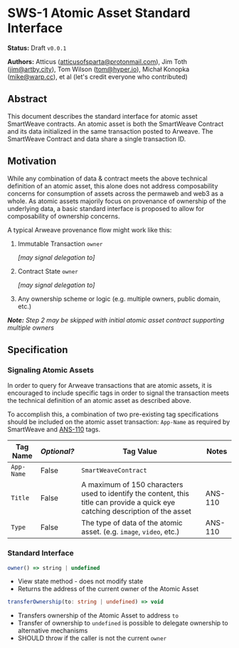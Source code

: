 # SWS-1 Atomic Asset Standard Interface

**Status:** Draft `v0.0.1`

**Authors:** Atticus (atticusofsparta@protonmail.com), Jim Toth ([jim@artby.city](mailto:jim@artby.city)), Tom Wilson (tom@hyper.io), Michał Konopka (mike@warp.cc), et al (let's credit everyone who contributed)

## Abstract

This document describes the standard interface for atomic asset SmartWeave
contracts.  An atomic asset is both the SmartWeave Contract and its data initialized in the same transaction posted to Arweave.  The SmartWeave Contract and data share a single transaction ID.

## Motivation

While any combination of data & contract meets the above technical definition of
an atomic asset, this alone does not address composability concerns for
consumption of assets across the permaweb and web3 as a whole.  As atomic
assets majorily focus on provenance of ownership of the underlying data, a
basic standard interface is proposed to allow for composability of ownership
concerns.

A typical Arweave provenance flow might work like this:

1. Immutable Transaction `owner`

    *[may signal delegation to]*

2. Contract State `owner`

    *[may signal delegation to]*

3. Any ownership scheme or logic (e.g. multiple owners, public domain, etc.)

***Note:** Step 2 may be skipped with initial atomic asset contract supporting multiple owners*

## Specification

### Signaling Atomic Assets

In order to query for Arweave transactions that are atomic assets, it is
encouraged to include specific tags in order to signal the transaction meets the
technical definition of an atomic asset as described above.

To accomplish this, a combination of two pre-existing tag specifications should
be included on the atomic asset transaction: `App-Name` as required by
SmartWeave and
[ANS-110](https://github.com/ArweaveTeam/arweave-standards/blob/master/ans/ANS-110.md)
tags.

| Tag Name | _Optional?_ | Tag Value | Notes |
|---|---|---|---|
|`App-Name`|False|`SmartWeaveContract`|
|`Title`|False|A maximum of 150 characters used to identify the content, this title can provide a quick eye catching description of the asset| ANS-110
|`Type`|False|The type of data of the atomic asset.  (e.g. `image`, `video`, etc.) | ANS-110

### Standard Interface

```ts
owner() => string | undefined
```
- View state method - does not modify state
- Returns the address of the current owner of the Atomic Asset

```ts
transferOwnership(to: string | undefined) => void
```

- Transfers ownership of the Atomic Asset to address `to`
- Transfer of ownership to `undefined` is possible to delegate ownership to
  alternative mechanisms
- SHOULD throw if the caller is not the current `owner`
